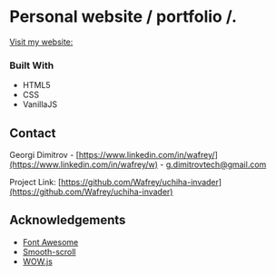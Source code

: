 # Personal website / portfolio /.

[Visit my website:](http://gid-tech.info/)

### Built With

* HTML5
* CSS
* VanillaJS

## Contact

Georgi Dimitrov - [https://www.linkedin.com/in/wafrey/](https://www.linkedin.com/in/wafrey/w) - g.dimitrovtech@gmail.com

Project Link: [https://github.com/Wafrey/uchiha-invader](https://github.com/Wafrey/uchiha-invader)

## Acknowledgements
* [Font Awesome](https://fontawesome.com)
* [Smooth-scroll](http://github.com/cferdinandi/smooth-scroll)
* [WOW.js](https://github.com/matthieua/WOW)



